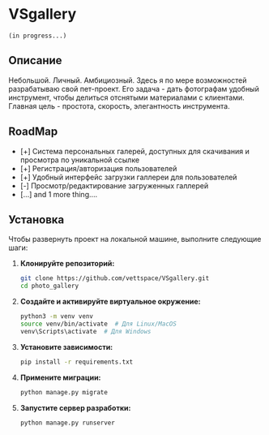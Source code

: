 # VSgallery 
```(in progress...)```

## Описание

Небольшой. Личный. Амбициозный.
Здесь я по мере возможностей разрабатываю свой пет-проект. Его задача - дать 
фотографам удобный инструмент, чтобы делиться отснятыми материалами с 
клиентами. Главная цель - простота, скорость, элегантность инструмента.

## RoadMap

- [+] Система персональных галерей, доступных для скачивания и просмотра по уникальной ссылке
- [+] Регистрация/авторизация пользователей 
- [+] Удобный интерфейс загрузки галлереи для пользователей 
- [-] Просмотр/редактирование загруженных галлерей 
- [...] and 1 more thing…. 


## Установка

Чтобы развернуть проект на локальной машине, выполните следующие шаги:

1. **Клонируйте репозиторий:**
   ```bash
   git clone https://github.com/vettspace/VSgallery.git
   cd photo_gallery
   ```

2. **Создайте и активируйте виртуальное окружение:**
   ```bash
   python3 -m venv venv
   source venv/bin/activate  # Для Linux/MacOS
   venv\Scripts\activate  # Для Windows
   ```

3. **Установите зависимости:**
   ```bash
   pip install -r requirements.txt
   ```

4. **Примените миграции:**
   ```bash
   python manage.py migrate
   ```

5. **Запустите сервер разработки:**
   ```bash
   python manage.py runserver
   ```
